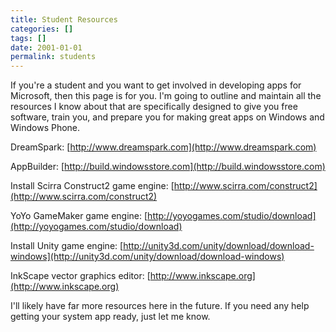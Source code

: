 ```yaml
---
title: Student Resources
categories: []
tags: []
date: 2001-01-01
permalink: students
---
```


If you're a student and you want to get involved in developing apps for Microsoft, then this page is for you. I'm going to outline and maintain all the resources I know about that are specifically designed to give you free software, train you, and prepare you for making great apps on Windows and Windows Phone.
<!-- xmore -->

<div class="resources">

DreamSpark: [http://www.dreamspark.com](http://www.dreamspark.com)

AppBuilder: [http://build.windowsstore.com](http://build.windowsstore.com)

Install Scirra Construct2 game engine: [http://www.scirra.com/construct2](http://www.scirra.com/construct2)

YoYo GameMaker game engine: [http://yoyogames.com/studio/download](http://yoyogames.com/studio/download)

Install Unity game engine: [http://unity3d.com/unity/download/download-windows](http://unity3d.com/unity/download/download-windows)

InkScape vector graphics editor: [http://www.inkscape.org](http://www.inkscape.org)

I'll likely have far more resources here in the future. If you need any help getting your system app ready, just let me know.

</div>